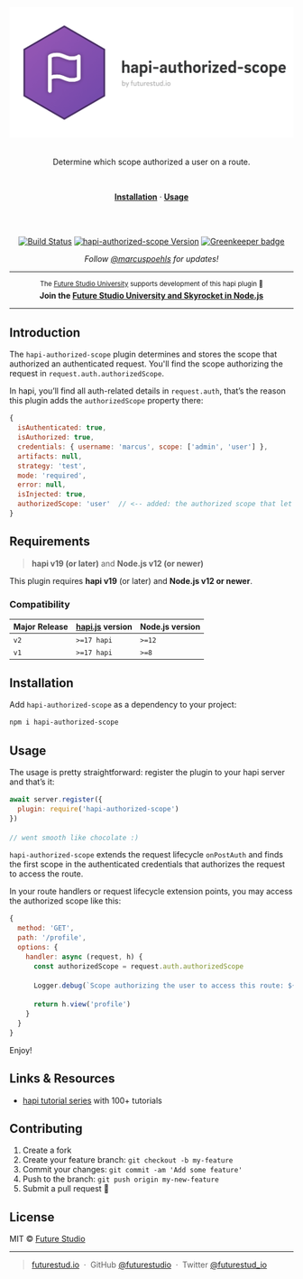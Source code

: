 <div align="center">
  <img
    width="557" style="max-width:100%;"
    src="https://github.com/futurestudio/hapi-authorized-scope/blob/master/media/hapi-authorized-scope.png?raw=true"
    alt="hapi-authorized-scope logo">
  <br/>
  <br/>
  <p>
    Determine which scope authorized a user on a route.
  </p>
  <br/>
  <p>
    <a href="#installation"><strong>Installation</strong></a> ·
    <a href="#usage"><strong>Usage</strong></a>
  </p>
  <br/>
  <br/>
  <p>
    <a href="https://travis-ci.com/futurestudio/hapi-authorized-scope"><img src="https://travis-ci.com/futurestudio/hapi-authorized-scope.svg?branch=master" alt="Build Status" data-canonical-src="https://travis-ci.com/futurestudio/hapi-authorized-scope.svg?branch=master" style="max-width:100%;"></a>
    <a href="https://www.npmjs.com/package/hapi-authorized-scope"><img src="https://img.shields.io/npm/v/hapi-authorized-scope.svg" alt="hapi-authorized-scope Version"></a>
    <a href="https://greenkeeper.io/" rel="nofollow"><img src="https://badges.greenkeeper.io/futurestudio/hapi-authorized-scope.svg" alt="Greenkeeper badge" data-canonical-src="https://badges.greenkeeper.io/futurestudio/hapi-authorized-scope.svg" style="max-width:100%;"></a>
  </p>
  <p>
    <em>Follow <a href="http://twitter.com/marcuspoehls">@marcuspoehls</a> for updates!</em>
  </p>
</div>

------

<p align="center"><sup>The <a href="https://futurestud.io">Future Studio University</a> supports development of this hapi plugin 🚀</sup>
<br><b>
Join the <a href="https://futurestud.io/university">Future Studio University and Skyrocket in Node.js</a></b>
</p>

------


## Introduction
The `hapi-authorized-scope` plugin determines and stores the scope that authorized an authenticated request. You'll find the scope authorizing the request in `request.auth.authorizedScope`.

In hapi, you’ll find all auth-related details in `request.auth`, that’s the reason this plugin adds the `authorizedScope` property there:

```js
{
  isAuthenticated: true,
  isAuthorized: true,
  credentials: { username: 'marcus', scope: ['admin', 'user'] },
  artifacts: null,
  strategy: 'test',
  mode: 'required',
  error: null,
  isInjected: true,
  authorizedScope: 'user'  // <-- added: the authorized scope that let the user access a route
}
```


## Requirements
> **hapi v19 (or later)** and **Node.js v12 (or newer)**

This plugin requires **hapi v19** (or later) and **Node.js v12 or newer**.


### Compatibility
| Major Release | [hapi.js](https://github.com/hapijs/hapi) version | Node.js version |
| --- | --- | --- |
| `v2` | `>=17 hapi` | `>=12` |
| `v1` | `>=17 hapi` | `>=8` |


## Installation
Add `hapi-authorized-scope` as a dependency to your project:

```bash
npm i hapi-authorized-scope
```


## Usage
The usage is pretty straightforward: register the plugin to your hapi server and that’s it:
```js
await server.register({
  plugin: require('hapi-authorized-scope')
})

// went smooth like chocolate :)
```

`hapi-authorized-scope` extends the request lifecycle `onPostAuth` and finds the first scope in the authenticated credentials that authorizes the request to access the route.

In your route handlers or request lifecycle extension points, you may access the authorized scope like this:

```js
{
  method: 'GET',
  path: '/profile',
  options: {
    handler: async (request, h) {
      const authorizedScope = request.auth.authorizedScope

      Logger.debug(`Scope authorizing the user to access this route: ${authorizedScope}`)

      return h.view('profile')
    }
  }
}

```

Enjoy!


## Links & Resources

- [hapi tutorial series](https://futurestud.io/tutorials/hapi-get-your-server-up-and-running) with 100+ tutorials


## Contributing

1.  Create a fork
2.  Create your feature branch: `git checkout -b my-feature`
3.  Commit your changes: `git commit -am 'Add some feature'`
4.  Push to the branch: `git push origin my-new-feature`
5.  Submit a pull request 🚀


## License

MIT © [Future Studio](https://futurestud.io)

---

> [futurestud.io](https://futurestud.io) &nbsp;&middot;&nbsp;
> GitHub [@futurestudio](https://github.com/futurestudio/) &nbsp;&middot;&nbsp;
> Twitter [@futurestud_io](https://twitter.com/futurestud_io)
